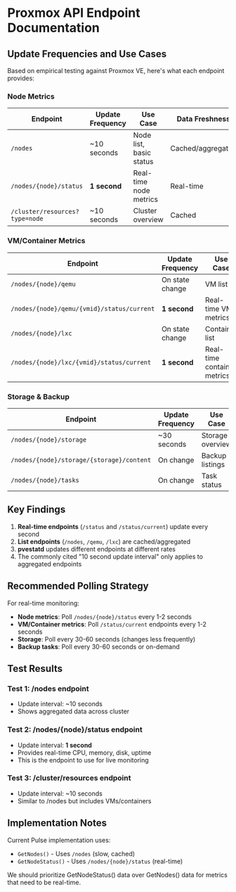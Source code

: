 # Proxmox API Endpoint Documentation

## Update Frequencies and Use Cases

Based on empirical testing against Proxmox VE, here's what each endpoint provides:

### Node Metrics

| Endpoint | Update Frequency | Use Case | Data Freshness |
|----------|-----------------|----------|----------------|
| `/nodes` | ~10 seconds | Node list, basic status | Cached/aggregated |
| `/nodes/{node}/status` | **1 second** | Real-time node metrics | Real-time |
| `/cluster/resources?type=node` | ~10 seconds | Cluster overview | Cached |

### VM/Container Metrics

| Endpoint | Update Frequency | Use Case | Data Freshness |
|----------|-----------------|----------|----------------|
| `/nodes/{node}/qemu` | On state change | VM list | Current |
| `/nodes/{node}/qemu/{vmid}/status/current` | **1 second** | Real-time VM metrics | Real-time |
| `/nodes/{node}/lxc` | On state change | Container list | Current |
| `/nodes/{node}/lxc/{vmid}/status/current` | **1 second** | Real-time container metrics | Real-time |

### Storage & Backup

| Endpoint | Update Frequency | Use Case | Data Freshness |
|----------|-----------------|----------|----------------|
| `/nodes/{node}/storage` | ~30 seconds | Storage overview | Cached |
| `/nodes/{node}/storage/{storage}/content` | On change | Backup listings | Current |
| `/nodes/{node}/tasks` | On change | Task status | Current |

## Key Findings

1. **Real-time endpoints** (`/status` and `/status/current`) update every second
2. **List endpoints** (`/nodes`, `/qemu`, `/lxc`) are cached/aggregated
3. **pvestatd** updates different endpoints at different rates
4. The commonly cited "10 second update interval" only applies to aggregated endpoints

## Recommended Polling Strategy

For real-time monitoring:
- **Node metrics**: Poll `/nodes/{node}/status` every 1-2 seconds
- **VM/Container metrics**: Poll `/status/current` endpoints every 1-2 seconds
- **Storage**: Poll every 30-60 seconds (changes less frequently)
- **Backup tasks**: Poll every 30-60 seconds or on-demand

## Test Results

### Test 1: /nodes endpoint
- Update interval: ~10 seconds
- Shows aggregated data across cluster

### Test 2: /nodes/{node}/status endpoint  
- Update interval: **1 second**
- Provides real-time CPU, memory, disk, uptime
- This is the endpoint to use for live monitoring

### Test 3: /cluster/resources endpoint
- Update interval: ~10 seconds  
- Similar to /nodes but includes VMs/containers

## Implementation Notes

Current Pulse implementation uses:
- `GetNodes()` - Uses `/nodes` (slow, cached)
- `GetNodeStatus()` - Uses `/nodes/{node}/status` (real-time)

We should prioritize GetNodeStatus() data over GetNodes() data for metrics that need to be real-time.